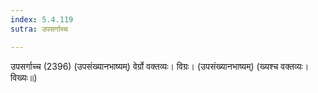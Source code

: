 ```yaml
---
index: 5.4.119
sutra: उपसर्गाच्च

---
```

उपसर्गाच्च (2396) (उपसंख्यानभाष्यम्) वेर्ग्रो वक्तव्यः। विग्रः। (उपसंख्यानभाष्यम्) (ख्यश्च वक्तव्यः। विख्यः॥)